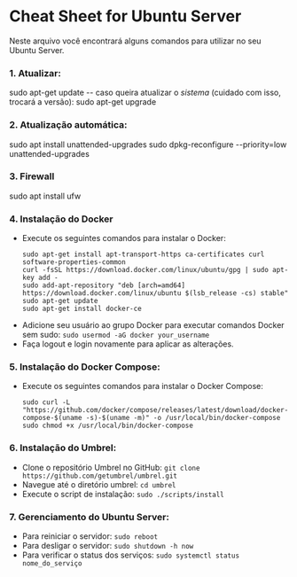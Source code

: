 # Cheat Sheet for Ubuntu Server
Neste arquivo você encontrará alguns comandos para utilizar no seu Ubuntu Server.

### 1. Atualizar:
sudo apt-get update
-- caso queira atualizar o *sistema* (cuidado com isso, trocará a versão):
sudo apt-get upgrade

### 2. Atualização automática:
sudo apt install unattended-upgrades
sudo dpkg-reconfigure --priority=low unattended-upgrades

### 3. Firewall
sudo apt install ufw

### 4. Instalação do Docker
   - Execute os seguintes comandos para instalar o Docker:
     ```
     sudo apt-get install apt-transport-https ca-certificates curl software-properties-common
     curl -fsSL https://download.docker.com/linux/ubuntu/gpg | sudo apt-key add -
     sudo add-apt-repository "deb [arch=amd64] https://download.docker.com/linux/ubuntu $(lsb_release -cs) stable"
     sudo apt-get update
     sudo apt-get install docker-ce
     ```
   - Adicione seu usuário ao grupo Docker para executar comandos Docker sem sudo: `sudo usermod -aG docker your_username`
   - Faça logout e login novamente para aplicar as alterações.
     
### 5. Instalação do Docker Compose:
   - Execute os seguintes comandos para instalar o Docker Compose:
     ```
     sudo curl -L "https://github.com/docker/compose/releases/latest/download/docker-compose-$(uname -s)-$(uname -m)" -o /usr/local/bin/docker-compose
     sudo chmod +x /usr/local/bin/docker-compose
     ```
### 6. Instalação do Umbrel:
   - Clone o repositório Umbrel no GitHub: `git clone https://github.com/getumbrel/umbrel.git`
   - Navegue até o diretório umbrel: `cd umbrel`
   - Execute o script de instalação: `sudo ./scripts/install`

### 7. Gerenciamento do Ubuntu Server:
   - Para reiniciar o servidor: `sudo reboot`
   - Para desligar o servidor: `sudo shutdown -h now`
   - Para verificar o status dos serviços: `sudo systemctl status nome_do_serviço`
